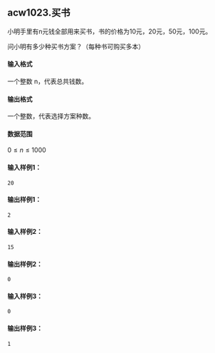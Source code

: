 ## acw1023.买书

小明手里有n元钱全部用来买书，书的价格为10元，20元，50元，100元。

问小明有多少种买书方案？（每种书可购买多本）

#### 输入格式

一个整数 n，代表总共钱数。

#### 输出格式

一个整数，代表选择方案种数。

#### 数据范围

$0 \le n \le 1000$

#### 输入样例1：

```
20
```

#### 输出样例1：

```
2
```

#### 输入样例2：

```
15
```

#### 输出样例2：

```
0
```

#### 输入样例3：

```
0
```

#### 输出样例3：

```
1
```